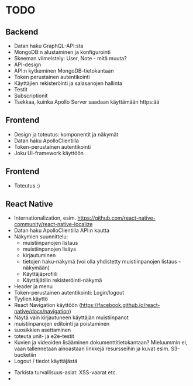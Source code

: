 # TODO

## Backend

- Datan haku GraphQL-API:sta
- MongoDB:n alustaminen ja konfigurointi
- Skeeman viimeistely: User, Note - mitä muuta?
- API-design
- API:n kytkeminen MongoDB-tietokantaan
- Token perustainen autentikointi
- Käyttäjien rekisteröinti ja salasanojen hallinta
- Testit
- Subscriptionit
- Tsekkaa, kuinka Apollo Server saadaan käyttämään https:ää

## Frontend

- Design ja toteutus: komponentit ja näkymät
- Datan haku ApolloClientilla
- Token-perustainen autentikointi
- Joku UI-framework käyttöön

## Frontend

- Toteutus :)

## React Native

- Internationalization, esim. https://github.com/react-native-community/react-native-localize
- Datan haku ApolloClientilla API:n kautta
- Näkymien suunnittelu:
  - muistiinpanojen listaus
  - muistiinpanojen lisäys
  - kirjautuminen
  - tietojen haku-näkymä (voi olla yhdistetty muistiinpanojen listaus -näkymään)
  - Käyttäjäprofiili
  - Käyttäjätilin rekisteröinti-näkymä
- Header ja menu
- Token-perustainen autentikointi: Login/logout
- Tyylien käyttö
- React Navigation käyttöön (https://facebook.github.io/react-native/docs/navigation)
- Näytä vain kirjautuneen käyttäjän muistiinpanot
- muistiinpanojen editointi ja poistaminen
- suosikkien asettaminen
- toteuta unit- ja e2e-testit
- Kuvien ja videoiden lisääminen dokumenttitietokantaan? Mieluummin ei, vaan tallennetaan ainoastaan linkkejä resursseihin ja kuvat esim. S3-bucketiin
- Logout / tiedot käyttäjästä

* Tarkista turvallisuus-asiat: XSS-vaarat etc.
*
